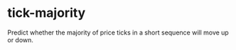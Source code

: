 # tick-majority
Predict whether the majority of price ticks in a short sequence will move up or down.

